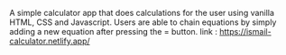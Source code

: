 A simple calculator app that does calculations for the user using vanilla HTML, CSS and Javascript.
Users are able to chain equations by simply adding a new equation after pressing the = button.
link : https://ismail-calculator.netlify.app/